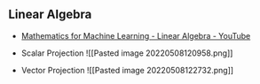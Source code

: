 ## Linear Algebra
- [Mathematics for Machine Learning - Linear Algebra - YouTube](https://www.youtube.com/playlist?list=PLiiljHvN6z1_o1ztXTKWPrShrMrBLo5P3)

- Scalar Projection ![[Pasted image 20220508120958.png]]

- Vector Projection ![[Pasted image 20220508122732.png]]